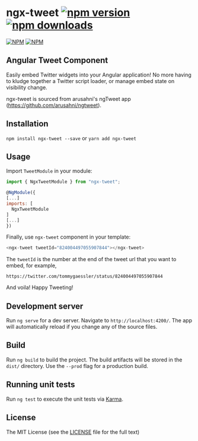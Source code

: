 # ngx-tweet [![npm version](https://badge.fury.io/js/ngx-tweet.svg)](https://badge.fury.io/js/ngx-tweet) [![npm downloads](https://img.shields.io/npm/dm/ngx-tweet.svg)](https://npmjs.org/ngx-tweet)

[![NPM](https://nodei.co/npm/ngx-tweet.png?downloads=true&downloadRank=true&stars=true)](https://nodei.co/npm/ngx-tweet/)
[![NPM](https://nodei.co/npm-dl/ngx-tweet.png)](https://nodei.co/npm/ngx-tweet/)

## Angular Tweet Component

Easily embed Twitter widgets into your Angular application! No more having to kludge together a Twitter script loader, or manage embed state on visibility change.

ngx-tweet is sourced from arusahni's ngTweet app (https://github.com/arusahni/ngtweet).

## Installation

`npm install ngx-tweet --save` or `yarn add ngx-tweet`

## Usage

Import `TweetModule` in your module:

```javascript
import { NgxTweetModule } from "ngx-tweet";

@NgModule({
[...]
imports: [
  NgxTweetModule
]
[...]
})
```

Finally, use `ngx-tweet` component in your template:

```javascript
<ngx-tweet tweetId="824004497055907844"></ngx-tweet>
```

The `tweetId` is the number at the end of the tweet url that you want to embed, for example,

`https://twitter.com/tommygaessler/status/824004497055907844`

And voila! Happy Tweeting!

## Development server

Run `ng serve` for a dev server. Navigate to `http://localhost:4200/`. The app will automatically reload if you change any of the source files.

## Build

Run `ng build` to build the project. The build artifacts will be stored in the `dist/` directory. Use the `--prod` flag for a production build.

## Running unit tests

Run `ng test` to execute the unit tests via [Karma](https://karma-runner.github.io).

## License

The MIT License (see the [LICENSE](https://github.com/Adrael/ngx-tweet/blob/master/LICENSE) file for the full text)
